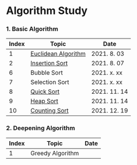 # Algorithm Study

### 1. Basic Algorithm
|Index|Topic|Date|
|------|---|---|
|1|[Euclidean Algorithm](https://github.com/khsexk/Alkorithm_Study/blob/main/Euclidean%20Algorithm/README.md)|2021. 8. 03|
|2|[Insertion Sort](https://alkorithm.tistory.com/entry/Algorithm-Study-%EC%82%BD%EC%9E%85-%EC%A0%95%EB%A0%ACInsertion-Sort-java-swift-Alkorithm)|2021. 8. 07|
|6|Bubble Sort|2021. x. xx|
|7|Selection Sort|2021. x. xx|
|8|[Quick Sort](https://github.com/khsexk/Alkorithm_Study/blob/main/Sort_Algorithm/Quick_Sort%20(%ED%80%B5%20%EC%A0%95%EB%A0%AC)/quickSort_Theory.md)|2021. 11. 14|
|9|[Heap Sort]()|2021. 11. 14|
|10|[Counting Sort](https://github.com/khsexk/Alkorithm_Study/blob/main/Sort_Algorithm/Counting_Sort%20(계수정렬)/countingSort_Theory.md)|2021. 12. 19|


### 2. Deepening Algorithm
|Index|Topic|Date|
|-----|-----|----|
|1|Greedy Algorithm||
